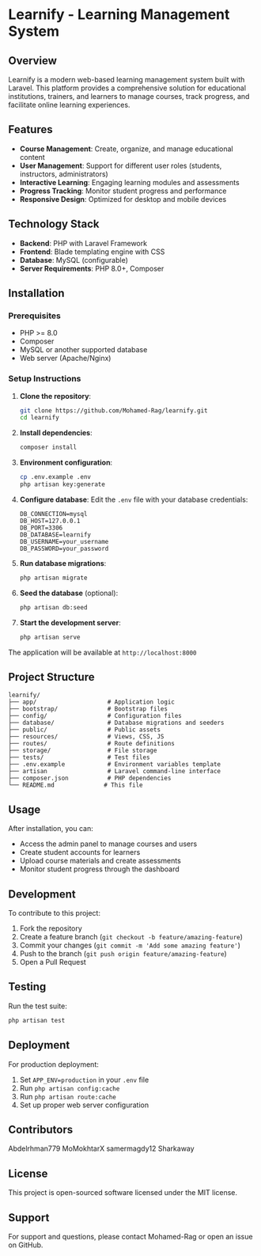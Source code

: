 # Learnify - Learning Management System

## Overview
Learnify is a modern web-based learning management system built with Laravel. This platform provides a comprehensive solution for educational institutions, trainers, and learners to manage courses, track progress, and facilitate online learning experiences.

## Features
- **Course Management**: Create, organize, and manage educational content
- **User Management**: Support for different user roles (students, instructors, administrators)
- **Interactive Learning**: Engaging learning modules and assessments
- **Progress Tracking**: Monitor student progress and performance
- **Responsive Design**: Optimized for desktop and mobile devices

## Technology Stack
- **Backend**: PHP with Laravel Framework
- **Frontend**: Blade templating engine with CSS
- **Database**: MySQL (configurable)
- **Server Requirements**: PHP 8.0+, Composer

## Installation

### Prerequisites
- PHP >= 8.0
- Composer
- MySQL or another supported database
- Web server (Apache/Nginx)

### Setup Instructions

1. **Clone the repository**:
   ```bash
   git clone https://github.com/Mohamed-Rag/learnify.git
   cd learnify
   ```

2. **Install dependencies**:
   ```bash
   composer install
   ```

3. **Environment configuration**:
   ```bash
   cp .env.example .env
   php artisan key:generate
   ```

4. **Configure database**:
   Edit the `.env` file with your database credentials:
   ```
   DB_CONNECTION=mysql
   DB_HOST=127.0.0.1
   DB_PORT=3306
   DB_DATABASE=learnify
   DB_USERNAME=your_username
   DB_PASSWORD=your_password
   ```

5. **Run database migrations**:
   ```bash
   php artisan migrate
   ```

6. **Seed the database** (optional):
   ```bash
   php artisan db:seed
   ```

7. **Start the development server**:
   ```bash
   php artisan serve
   ```

The application will be available at `http://localhost:8000`

## Project Structure
```
learnify/
├── app/                    # Application logic
├── bootstrap/              # Bootstrap files
├── config/                 # Configuration files
├── database/               # Database migrations and seeders
├── public/                 # Public assets
├── resources/              # Views, CSS, JS
├── routes/                 # Route definitions
├── storage/                # File storage
├── tests/                  # Test files
├── .env.example            # Environment variables template
├── artisan                 # Laravel command-line interface
├── composer.json           # PHP dependencies
└── README.md              # This file
```

## Usage
After installation, you can:
- Access the admin panel to manage courses and users
- Create student accounts for learners
- Upload course materials and create assessments
- Monitor student progress through the dashboard

## Development
To contribute to this project:

1. Fork the repository
2. Create a feature branch (`git checkout -b feature/amazing-feature`)
3. Commit your changes (`git commit -m 'Add some amazing feature'`)
4. Push to the branch (`git push origin feature/amazing-feature`)
5. Open a Pull Request

## Testing
Run the test suite:
```bash
php artisan test
```

## Deployment
For production deployment:
1. Set `APP_ENV=production` in your `.env` file
2. Run `php artisan config:cache`
3. Run `php artisan route:cache`
4. Set up proper web server configuration

## Contributors
Abdelrhman779
MoMokhtarX
samermagdy12
Sharkaway

## License
This project is open-sourced software licensed under the MIT license.

## Support
For support and questions, please contact Mohamed-Rag or open an issue on GitHub.

